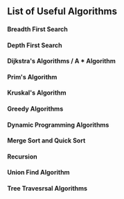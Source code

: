 ## List of Useful Algorithms

#### Breadth First Search
#### Depth First Search
#### Dijkstra's Algorithms / A * Algorithm
#### Prim's Algorithm
#### Kruskal's Algorithm
#### Greedy Algorithms
#### Dynamic Programming Algorithms
#### Merge Sort and Quick Sort
#### Recursion
#### Union Find Algorithm
#### Tree Travesrsal Algorithms
